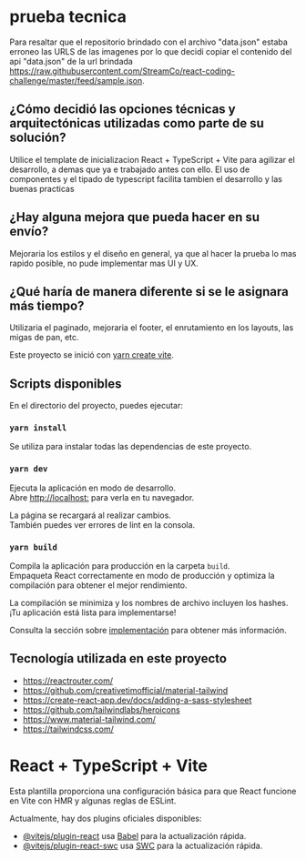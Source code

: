 # prueba tecnica
Para resaltar que el repositorio brindado con el archivo "data.json" estaba erroneo las URLS de las imagenes por lo que decidi copiar el contenido del api "data.json" de la url brindada https://raw.githubusercontent.com/StreamCo/react-coding-challenge/master/feed/sample.json.



## ¿Cómo decidió las opciones técnicas y arquitectónicas utilizadas como parte de su solución?
Utilice el template de inicializacion React + TypeScript + Vite para agilizar el desarrollo, a demas que ya e trabajado antes con ello. El uso de componentes y el tipado de typescript facilita tambien el desarrollo y las buenas practicas

## ¿Hay alguna mejora que pueda hacer en su envío?
Mejoraria los estilos y el diseño en general, ya que al hacer la prueba lo mas rapido posible, no pude implementar mas UI y UX.

## ¿Qué haría de manera diferente si se le asignara más tiempo?
Utilizaria el paginado, mejoraria el footer, el enrutamiento en los layouts, las migas de pan, etc.

Este proyecto se inició con [yarn create vite](https://vitejs.dev/guide/).

## Scripts disponibles

En el directorio del proyecto, puedes ejecutar:

### `yarn install`

Se utiliza para instalar todas las dependencias de este proyecto.

### `yarn dev`

Ejecuta la aplicación en modo de desarrollo.\
Abre [http://localhost:<port>](http://localhost:<port>) para verla en tu navegador.

La página se recargará al realizar cambios.\
También puedes ver errores de lint en la consola.

### `yarn build`

Compila la aplicación para producción en la carpeta `build`.\
Empaqueta React correctamente en modo de producción y optimiza la compilación para obtener el mejor rendimiento.

La compilación se minimiza y los nombres de archivo incluyen los hashes.\
¡Tu aplicación está lista para implementarse!

Consulta la sección sobre [implementación](https://facebook.github.io/create-react-app/docs/deployment) para obtener más información.

## Tecnología utilizada en este proyecto

- https://reactrouter.com/
- https://github.com/creativetimofficial/material-tailwind
- https://create-react-app.dev/docs/adding-a-sass-stylesheet
- https://github.com/tailwindlabs/heroicons
- https://www.material-tailwind.com/
- https://tailwindcss.com/

# React + TypeScript + Vite

Esta plantilla proporciona una configuración básica para que React funcione en Vite con HMR y algunas reglas de ESLint.

Actualmente, hay dos plugins oficiales disponibles:

- [@vitejs/plugin-react](https://github.com/vitejs/vite-plugin-react/blob/main/packages/plugin-react) usa [Babel](https://babeljs.io/) para la actualización rápida.
- [@vitejs/plugin-react-swc](https://github.com/vitejs/vite-plugin-react/blob/main/packages/plugin-react-swc) usa [SWC](https://swc.rs/) para la actualización rápida.